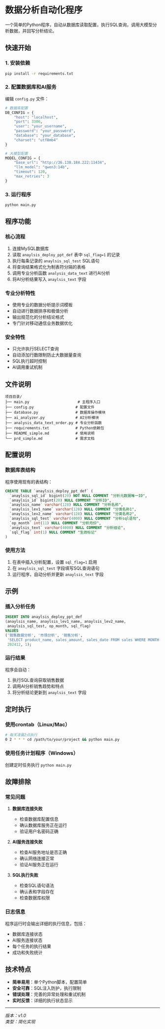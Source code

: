 # 数据分析自动化程序

一个简单的Python程序，自动从数据库读取配置，执行SQL查询，调用大模型分析数据，并回写分析结论。

## 快速开始

### 1. 安装依赖
```bash
pip install -r requirements.txt
```

### 2. 配置数据库和AI服务
编辑 `config.py` 文件：
```python
# 数据库配置
DB_CONFIG = {
    "host": "localhost",
    "port": 3306,
    "user": "your_username",
    "password": "your_password",
    "database": "your_database",
    "charset": "utf8mb4"
}

# 大模型配置
MODEL_CONFIG = {
    "base_url": "http://36.138.184.222:11434",
    "llm_model": "qwen3:14b",
    "timeout": 120,
    "max_retries": 3
}
```

### 3. 运行程序
```bash
python main.py
```

## 程序功能

### 核心流程
1. 连接MySQL数据库
2. 读取 `anaylsis_deploy_ppt_def` 表中 `sql_flag=1` 的记录
3. 执行每条记录的 `anaylsis_sql_test` SQL语句
4. 将查询结果格式化为制表符分隔的表格
5. 调用专业分析函数 `analysis_data_text` 进行AI分析
6. 将AI分析结果写入 `anaylsis_text` 字段

### 专业分析特性
- 使用专业的数据分析提示词模板
- 自动进行数据排序和极值分析
- 输出规范化的分析结论格式
- 专门针对移动通信业务数据优化

### 安全特性
- 只允许执行SELECT查询
- 自动添加行数限制防止大数据量查询
- SQL执行超时控制
- AI调用重试机制

## 文件说明

```
项目目录/
├── main.py                      # 主程序入口
├── config.py                   # 配置文件
├── database.py                 # 数据库操作模块
├── ai_analyzer.py              # AI分析模块
├── analysis_data_text_order.py # 专业分析函数
├── requirements.txt            # Python依赖包
├── README_simple.md            # 使用说明
└── prd_simple.md               # 需求文档
```

## 配置说明

### 数据库表结构
程序使用现有的表结构：
```sql
CREATE TABLE `anaylsis_deploy_ppt_def` (
  `anaylsis_sql_id` bigint(20) NOT NULL COMMENT "分析元数据唯一ID",
  `anaylsis_id` bigint(20) NULL COMMENT "分析ID", 
  `anaylsis_name` varchar(128) NULL COMMENT "分析名称",
  `anaylsis_lev1_name` varchar(128) NULL COMMENT "分类名称1",
  `anaylsis_lev2_name` varchar(128) NULL COMMENT "分类名称2",
  `anaylsis_sql_test` varchar(4000) NULL COMMENT "分析sql语句",
  `op_month` int(11) NULL COMMENT "分析月份",
  `anaylsis_text` varchar(4000) NULL COMMENT "分析结论",
  `sql_flag` int(1) NULL COMMENT "生效标记"
) 
```

### 使用方法
1. 在表中插入分析配置，设置 `sql_flag=1` 启用
2. 在 `anaylsis_sql_test` 字段填写SQL查询语句
3. 运行程序，自动分析并更新 `anaylsis_text` 字段

## 示例

### 插入分析任务
```sql
INSERT INTO anaylsis_deploy_ppt_def 
(anaylsis_name, anaylsis_lev1_name, anaylsis_lev2_name, 
 anaylsis_sql_test, op_month, sql_flag) 
VALUES 
('销售数据分析', '市场分析', '销售分析', 
 'SELECT product_name, sales_amount, sales_date FROM sales WHERE MONTH(sales_date) = 12', 
 202412, 1);
```

### 运行结果
程序会自动：
1. 执行SQL查询获取销售数据
2. 调用AI分析销售趋势和特点
3. 将分析结论更新到 `anaylsis_text` 字段

## 定时执行

### 使用crontab（Linux/Mac）
```bash
# 每天凌晨2点执行
0 2 * * * cd /path/to/your/project && python main.py
```

### 使用任务计划程序（Windows）
创建定时任务执行 `python main.py`

## 故障排除

### 常见问题

1. **数据库连接失败**
   - 检查数据库配置信息
   - 确认数据库服务正在运行
   - 验证用户名密码正确

2. **AI服务连接失败**
   - 检查AI服务地址是否正确
   - 确认网络连接正常
   - 验证AI服务正在运行

3. **SQL执行失败**
   - 检查SQL语句语法
   - 确认表和字段存在
   - 检查数据库权限

### 日志信息
程序运行时会输出详细的执行信息，包括：
- 数据库连接状态
- AI服务连接状态
- 每个任务的执行结果
- 成功和失败统计

## 技术特点

- **简单易用**：单个Python脚本，配置简单
- **安全可靠**：SQL注入防护，执行限制
- **错误处理**：完善的异常处理和重试机制
- **实时反馈**：详细的执行状态显示

---
*版本：v1.0*  
*类型：简化实现*
